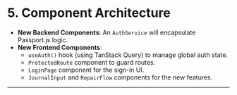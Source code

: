 # **5. Component Architecture**

* **New Backend Components**: An `AuthService` will encapsulate Passport.js logic.
* **New Frontend Components**:
    * `useAuth()` hook (using TanStack Query) to manage global auth state.
    * `ProtectedRoute` component to guard routes.
    * `LoginPage` component for the sign-in UI.
    * `JournalInput` and `RepairFlow` components for the new features.

---
